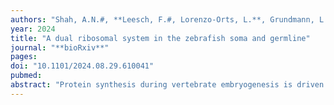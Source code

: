 ```yaml
---
authors: "Shah, A.N.#, **Leesch, F.#, Lorenzo-Orts, L.**, Grundmann, L., Novatchkova, M., Haselbach, D., Calo, E.#, **Pauli, A.#**."
year: 2024
title: "A dual ribosomal system in the zebrafish soma and germline"
journal: "**bioRxiv**"
pages: 
doi: "10.1101/2024.08.29.610041"
pubmed: 
abstract: "Protein synthesis during vertebrate embryogenesis is driven by ribosomes of two distinct origins: maternal ribosomes synthesized during oogenesis and stored in the egg, and somatic ribosomes, produced by the developing embryo after zygotic genome activation (ZGA). In zebrafish, these two ribosome types are expressed from different genomic loci and also differ in their ribosomal RNA (rRNA) sequence. To characterize this dual ribosome system further, we examined the expression patterns of maternal and somatic rRNAs during embryogenesis and in adult tissues. We found that maternal rRNAs are not only expressed during oogenesis but are continuously produced in the zebrafish germline. Proteomic analyses of maternal and somatic ribosomes unveiled differences in core ribosomal protein composition. Most nucleotide differences between maternal and somatic rRNAs are located in the flexible, structurally not resolved expansion segments. Our in vivo data demonstrated that both maternal and somatic ribosomes can be translationally active in the embryo. Using transgenically tagged maternal or somatic ribosome subunits, we experimentally confirm the presence of hybrid 80S ribosomes composed of 40S and 60S subunits from both origins and demonstrate the preferential in vivo association of maternal ribosomes with germline-specific transcripts. Our study identifies a distinct type of ribosomes in the zebrafish germline and thus presents a foundation for future explorations into possible regulatory mechanisms and functional roles of heterogeneous ribosomes."
---
```

